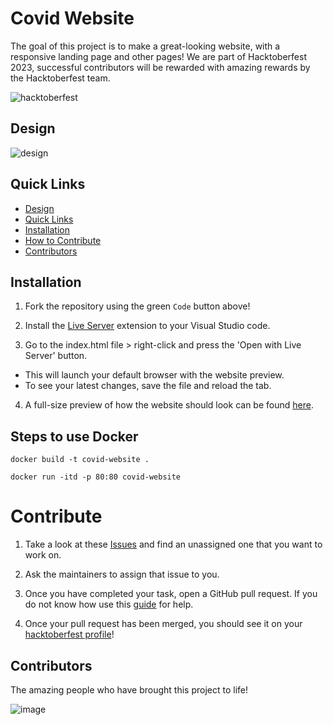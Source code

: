 # Covid Website

The goal of this project is to make a great-looking website, with a responsive landing page and other pages! We are part of Hacktoberfest 2023, successful contributors will be rewarded with amazing rewards by the Hacktoberfest team.

![hacktoberfest](https://github.com/mezotv/Covid_website/assets/68947960/cb7d183a-0875-4180-b86f-b0028659e823)

## Design
![design](https://github.com/mezotv/Covid_website/assets/68947960/fbc5a1dc-4d07-4897-995a-cd4e36dc145e)


## Quick Links
  - [Design](#design)
  - [Quick Links](#quick-links)
  - [Installation](#installation)
  - [How to Contribute](#contribute)
  - [Contributors](#contributors)

## Installation

1. Fork the repository using the green `Code` button above!
 
2. Install the [Live Server](https://marketplace.visualstudio.com/items?itemName=ritwickdey.LiveServer) extension to your Visual Studio code.

3. Go to the index.html file > right-click and press the 'Open with Live Server' button.
 - This will launch your default browser with the website preview. 
 - To see your latest changes, save the file and reload the tab.

4. A full-size preview of how the website should look can be found [here](https://github.com/huamanraj/Covid_website/blob/main/Design.png).

## Steps to use Docker

```shell
docker build -t covid-website .
```

```shell
docker run -itd -p 80:80 covid-website
```

# Contribute

1. Take a look at these [Issues](https://github.com/huamanraj/Covid_website/issues) and find an unassigned one that you want to work on.

2. Ask the maintainers to assign that issue to you.

3. Once you have completed your task, open a GitHub pull request. If you do not know how use this [guide](https://docs.github.com/en/pull-requests/collaborating-with-pull-requests/proposing-changes-to-your-work-with-pull-requests/creating-a-pull-request) for help.

4. Once your pull request has been merged, you should see it on your [hacktoberfest profile](https://hacktoberfest.com/profile/)!


## Contributors
The amazing people who have brought this project to life!

![image](https://contrib.rocks/image?repo=huamanraj/covid_website)

